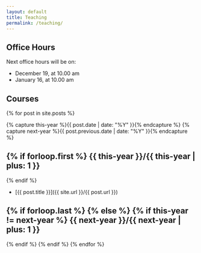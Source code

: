 ```yaml
---
layout: default
title: Teaching
permalink: /teaching/
---
```


Office Hours
------------

Next office hours will be on:

* December 19, at 10.00 am
* January 16, at 10.00 am

[//]: # (Students office consulting is on Wednesday, from 3.30 pm to 5.00 pm, at Via Ariosto 25, room B120.)
[//]: # (This may be the most platform independent comment)

[//]: # (Office hours are suspended until the end of April.)

[//]: # (Students are received **upon appointment only**.    )
[//]: # (Please contact me via email to request an appointment.)


Courses
-------

{% for post in site.posts  %}

{% capture this-year %}{{ post.date | date: "%Y" }}{% endcapture %}
{% capture next-year %}{{ post.previous.date | date: "%Y" }}{% endcapture %}

{% if forloop.first %}
{{ this-year }}/{{ this-year | plus: 1 }}
---------------
{% endif %}

* [{{ post.title }}]({{ site.url }}/{{ post.url }})

{% if forloop.last %}
{% else %}
{% if this-year != next-year %}
{{ next-year }}/{{ next-year | plus: 1 }}
---------------
{% endif %}
{% endif %}
{% endfor %}
